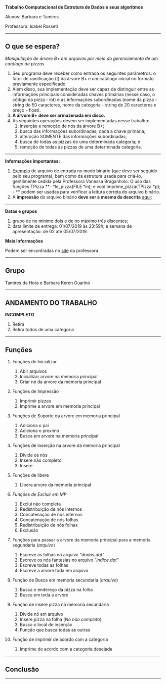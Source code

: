 **Trabalho Computacional de Estrutura de Dados e seus algoritmos**

Alunos: Barbara e Tamires

Professora: Isabel Rosseti

---

## O que se espera?

*Manipulação de árvore B+ em arquivos por meio do gerenciamento de um catálogo de pizzas*

1. Seu programa deve receber como entrada os seguintes parâmetros: o fator de ramificação (t) da árvore B+ e um catálogo inicial no formato previamente especificado. 
2. Além disso, sua implementação deve ser capaz de distinguir entre as informações principais consideradas chaves primárias (nesse caso, o código da pizza - int) e as informações subordinadas (nome da pizza - string de 50 caracteres, nome da categoria - string de 20 caracteres e preço - float). 
3. **A árvore B+ deve ser armazenada em disco.** 
4. As seguintes operações devem ser implementadas nesse trabalho:
	1. inserção e remoção de nós da árvore B+;
	2. busca das informações subordinadas, dada a chave primária;
	3. alteração SOMENTE das informações subordinadas;
	4. busca de todas as pizzas de uma determinada categoria; e
	5. remoção de todas as pizzas de uma determinada categoria. 

---

**Informações importantes:**

1. [Exemplo](http://www.ic.uff.br/~rosseti/EDA/2019-1/TC.zip) de arquivo de entrada no modo binário (que deve ser seguido pelo seu programa), bem como da estrutura usada para criá-lo, gentilmente cedida pela Professora Vanessa Braganholo. O uso das funções TPizza **- *le_pizza(FILE *in); e void imprime_pizza(TPizza *p); - ** podem ser usadas para verificar a leitura correta do arquivo binário. 
2. A **impressão** do arquivo binário **deve ser a mesma da descrita** [aqui](http://www.ic.uff.br/~rosseti/EDA/2019-1/pizza.txt);

---
  
**Datas e grupos**

1. grupo de no mínimo dois e de no máximo três discentes;
2. data limite de entrega: 01/07/2019 às 23:59h; e semana de apresentação: de 02 até 05/07/2019. 

**Mais Informações**

Podem ser encontradas no [site](http://www.ic.uff.br/~rosseti/EDA/2019-1/index.html) da professora

---

## Grupo

Tamires da Hora e Barbara Keren Guarino

---

## ANDAMENTO DO TRABALHO

**INCOMPLETO**

1. Retira
2. Retira todos de uma categoria

---

## Funções

1. Funções de Inicializar
	1. Abir arquivos
	2. Inicializar arvore na memoria principal
	3. Criar nó da arvore da memoria principal

2. Funções de Impressão
	1. Imprimir pizzas
	2. Imprime a arvore em memoria principal
3. Funções de Suporte da arvore em memoria principal
	1. Adiciona o pai
	2. Adiciona o proximo
	3. Busca em arvore na memoria principal

4. Funções de inserção na arvore da memoria principal
	1. Divide os nós
	2. Insere não completo
	3. Insere

5. Funções de libere
	1. Libera arvore da memoria principal

6. *Funções de Excluir em MP*
	1. Exclui não completa
	2. Redistribuição de nós internos
	3. Concatenação de nós internos
	4. Concatenação de nós folhas
	5. Redistribuição de nós folhas
	6. Exclusão

7. Funções para passar a arvore da memoria principal para a memoria segundaria (*arquivo*)
	1. Escreve as folhas no arquivo *"dados.dat"*
	2. Escreve os nós fantasias no arquivo *"indice.dat"*
	3. Escreve todas as folhas
	4. Escreve a arvore toda em arquivo

8. Função de Busca em memoria secundaria (*arquivo*)
	1. Busca o endereço da pizza na folha
	2. Busca em toda a arvore

9. Função de insere pizza na memoria secundaria
	1. Divide nó em arquivo
	2. Insere pizza na folha (*Nó não completo*)
	3. Busca o local de inserção
	4. Função que busca todas as outras

10. Função de imprimir de acordo com a categoria
	1. Imprime de acordo com a categoria desejada


---

## Conclusão

---
